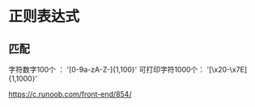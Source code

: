 # 正则表达式

## 匹配

字符数字100个 ： '[0-9a-zA-Z-]{1,100}'
可打印字符1000个： '[\\x20-\\x7E]{1,1000}'

<https://c.runoob.com/front-end/854/>
